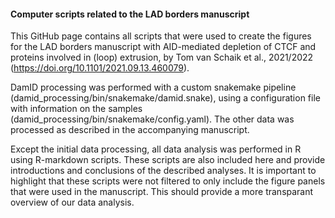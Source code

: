 #### Computer scripts related to the LAD borders manuscript

This GitHub page contains all scripts that were used to create the figures for
the LAD borders manuscript with AID-mediated depletion of CTCF and proteins
involved in (loop) extrusion, by Tom van Schaik et al., 2021/2022 
(https://doi.org/10.1101/2021.09.13.460079). 

DamID processing was performed with a custom snakemake pipeline 
(damid_processing/bin/snakemake/damid.snake), using a configuration file with
information on the samples (damid_processing/bin/snakemake/config.yaml). The
other data was processed as described in the accompanying manuscript.

Except the initial data processing, all data analysis was performed in R using 
R-markdown scripts. These scripts are also included here and provide 
introductions and conclusions of the described analyses. It is important to 
highlight that these scripts were not filtered to only include the figure panels
that were used in the manuscript. This should provide a more transparant 
overview of our data analysis.